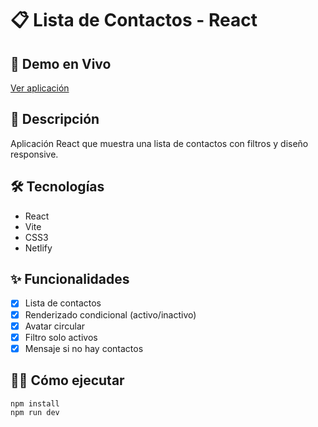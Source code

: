 # 📋 Lista de Contactos - React

## 🚀 Demo en Vivo
[Ver aplicación](https://wonderful-elf-d72122.netlify.app/)

## 📖 Descripción
Aplicación React que muestra una lista de contactos con filtros y diseño responsive.

## 🛠️ Tecnologías
- React
- Vite
- CSS3
- Netlify

## ✨ Funcionalidades
- [x] Lista de contactos
- [x] Renderizado condicional (activo/inactivo)
- [x] Avatar circular
- [x] Filtro solo activos
- [x] Mensaje si no hay contactos

## 🏃‍♂️ Cómo ejecutar
```bash
npm install
npm run dev

